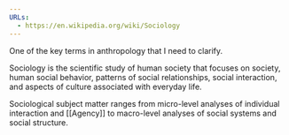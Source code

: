```yaml
---
URLs:
  - https://en.wikipedia.org/wiki/Sociology
---
```

One of the key terms in anthropology that I need to clarify.

Sociology is the scientific study of human society that focuses on society, human social behavior, patterns of social relationships, social interaction, and aspects of culture associated with everyday life.

Sociological subject matter ranges from micro-level analyses of individual interaction and [[Agency]] to macro-level analyses of social systems and social structure. 